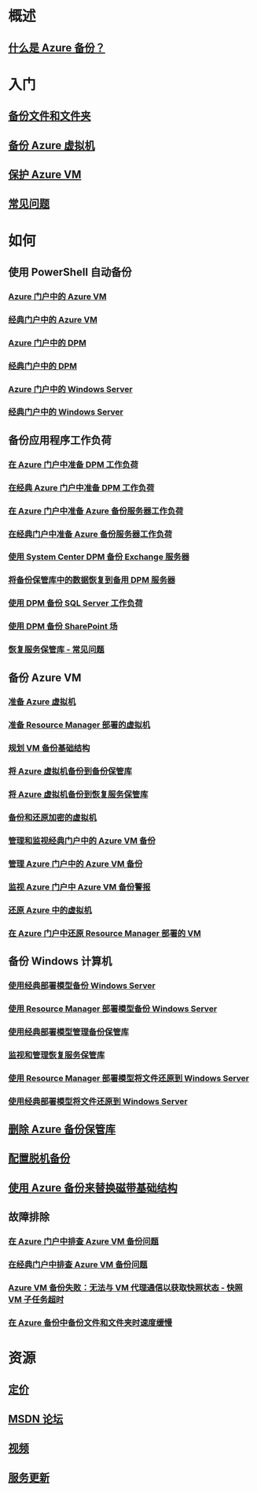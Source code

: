 # 概述
## [什么是 Azure 备份？](backup-introduction-to-azure-backup.md)
# 入门
## [备份文件和文件夹](backup-try-azure-backup-in-10-mins.md)
## [备份 Azure 虚拟机](backup-azure-vms-first-look.md)
## [保护 Azure VM](backup-azure-vms-first-look-arm.md)
## [常见问题](backup-azure-backup-faq.md)
# 如何
## 使用 PowerShell 自动备份
### [Azure 门户中的 Azure VM](backup-azure-vms-automation.md)
### [经典门户中的 Azure VM](backup-azure-vms-classic-automation.md)
### [Azure 门户中的 DPM](backup-dpm-automation.md)
### [经典门户中的 DPM](backup-dpm-automation-classic.md)
### [Azure 门户中的 Windows Server](backup-client-automation.md)
### [经典门户中的 Windows Server](backup-client-automation-classic.md)
## 备份应用程序工作负荷
### [在 Azure 门户中准备 DPM 工作负荷](backup-azure-dpm-introduction.md)
### [在经典 Azure 门户中准备 DPM 工作负荷](backup-azure-dpm-introduction-classic.md)
### [在 Azure 门户中准备 Azure 备份服务器工作负荷](backup-azure-microsoft-azure-backup.md)
### [在经典门户中准备 Azure 备份服务器工作负荷](backup-azure-microsoft-azure-backup-classic.md)
### [使用 System Center DPM 备份 Exchange 服务器](backup-azure-backup-exchange-server.md)
### [将备份保管库中的数据恢复到备用 DPM 服务器](backup-azure-alternate-dpm-server.md)
### [使用 DPM 备份 SQL Server 工作负荷](backup-azure-backup-sql.md)
### [使用 DPM 备份 SharePoint 场](backup-azure-backup-sharepoint.md)
### [恢复服务保管库 - 常见问题](backup-azure-backup-ibiza-faq.md)
## 备份 Azure VM
### [准备 Azure 虚拟机](backup-azure-vms-prepare.md)
### [准备 Resource Manager 部署的虚拟机](backup-azure-arm-vms-prepare.md)
### [规划 VM 备份基础结构](backup-azure-vms-introduction.md)
### [将 Azure 虚拟机备份到备份保管库](backup-azure-vms.md)
### [将 Azure 虚拟机备份到恢复服务保管库](backup-azure-arm-vms.md)
### [备份和还原加密的虚拟机](backup-azure-vms-encryption.md)
### [管理和监视经典门户中的 Azure VM 备份](backup-azure-manage-vms-classic.md)
### [管理 Azure 门户中的 Azure VM 备份](backup-azure-manage-vms.md)
### [监视 Azure 门户中 Azure VM 备份警报](backup-azure-monitor-vms.md)
### [还原 Azure 中的虚拟机](backup-azure-restore-vms.md)
### [在 Azure 门户中还原 Resource Manager 部署的 VM](backup-azure-arm-restore-vms.md)
## 备份 Windows 计算机
### [使用经典部署模型备份 Windows Server](backup-configure-vault-classic.md)
### [使用 Resource Manager 部署模型备份 Windows Server](backup-configure-vault.md)
### [使用经典部署模型管理备份保管库](backup-azure-manage-windows-server-classic.md)
### [监视和管理恢复服务保管库](backup-azure-manage-windows-server.md)
### [使用 Resource Manager 部署模型将文件还原到 Windows Server](backup-azure-restore-windows-server.md)
### [使用经典部署模型将文件还原到 Windows Server](backup-azure-restore-windows-server-classic.md)

## [删除 Azure 备份保管库](backup-azure-delete-vault.md)
## [配置脱机备份](backup-azure-backup-import-export.md)
## [使用 Azure 备份来替换磁带基础结构](backup-azure-backup-cloud-as-tape.md)
## 故障排除
### [在 Azure 门户中排查 Azure VM 备份问题](backup-azure-vms-troubleshoot.md)
### [在经典门户中排查 Azure VM 备份问题](backup-azure-vms-troubleshoot-classic.md)
### [Azure VM 备份失败：无法与 VM 代理通信以获取快照状态 - 快照 VM 子任务超时](backup-azure-troubleshoot-vm-backup-fails-snapshot-timeout.md)
### [在 Azure 备份中备份文件和文件夹时速度缓慢](backup-azure-troubleshoot-slow-backup-performance-issue.md)

# 资源
## [定价](https://azure.microsoft.com/pricing/details/backup/)
## [MSDN 论坛](https://social.msdn.microsoft.com/Forums/en-US/home?forum=windowsazureonlinebackup) 
## [视频](https://azure.microsoft.com/documentation/videos/index/?services=backup) 
## [服务更新](https://azure.microsoft.com/updates/?product=backup)


<!--HONumber=Nov16_HO3-->



